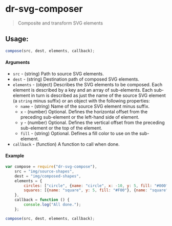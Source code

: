 # dr-svg-composer

> Composite and transform SVG elements

## Usage:

```js
compose(src, dest, elements, callback);
```

#### Arguments
* `src` - (string) Path to source SVG elements.
* `dest` - (string) Destination path of composed SVG elements.
* `elements` - (object) Describes the SVG elements to be composed. Each element is described by a key and an array of sub-elements. Each sub-element in turn is described as just the name of the source SVG element (a `string` minus suffix) or an object with the following properties:
  * `name` - (string) Name of the source SVG element minus suffix.
  * `x` - (number) Optional. Defines the horizontal offset from the preceding sub-element or the left-hand side of element.
  * `y` - (number) Optional. Defines the vertical offset from the preceding sub-element or the top of the element.
  * `fill` - (string) Optional. Defines a fill color to use on the sub-element.
* `callback` - (function) A function to call when done.

#### Example

```js
var compose = require("dr-svg-compose"),
    src = "img/source-shapes",
    dest = "img/composed-shapes",
    elements = {
    	circles: ["circle", {name: "circle", x: -10, y: 5, fill: "#000"}],
    	squares: [{name: "square", y: 5, fill: "#F00"}, {name: "square", x: -10, fill: "#F00"}]
    },
    callback = function () {
    	console.log("All done.");
    };

compose(src, dest, elements, callback);
```

